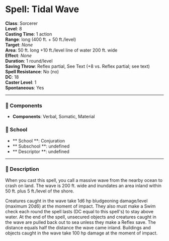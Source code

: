 
# Spell: Tidal Wave
**Class**: Sorcerer  
**Level**: 8  
**Casting Time**: 1 action  
**Range**: long (400 ft. + 50 ft./level)  
**Target**: _None_  
**Area**: 50 ft. long +10 ft./level line of water 200 ft. wide  
**Effect**: _None_  
**Duration**: 1 round/level  
**Saving Throw**: Reflex partial, See Text (+8 vs. Reflex partial; see text)  
**Spell Resistance**: No (no)  
**DC**: 18  
**Caster Level**: 1  
**Spontaneous**: Yes

---

### 🔮 Components
- **Components**: Verbal, Somatic, Material

### 🏫 School
- ** School **: Conjuration
- ** Subschool **: undefined
- ** Descriptor **: undefined
---

### 📜 Description
When you cast this spell, you call a massive wave from the nearby ocean to crash on land. The wave is 200 ft. wide and inundates an area inland within 50 ft. plus 5 ft./level of the shore.

Creatures caught in the wave take 1d6 hp bludgeoning damage/level (maximum 20d6) at the moment of impact. They also must make a Swim check each round the spell lasts (DC equal to this spell's) to stay above water. At the end of the spell, unsecured objects and creatures caught in the wave are pulled back out to sea unless they make a Reflex save. The distance equals half the distance the wave came inland. Buildings and objects caught in the wave take 100 hp damage at the moment of impact.
